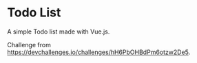 # Todo List
A simple Todo list made with Vue.js. 

Challenge from https://devchallenges.io/challenges/hH6PbOHBdPm6otzw2De5.